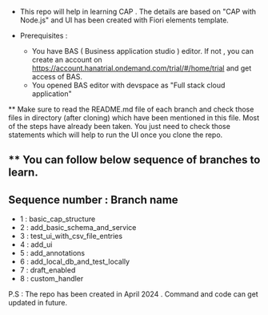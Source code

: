 * This repo will help in learning CAP . The details are based on "CAP with Node.js" and UI has been created with Fiori elements template.

* Prerequisites :
  * You have BAS ( Business application studio ) editor. If not , you can create an account on https://account.hanatrial.ondemand.com/trial/#/home/trial and get access of BAS.
  * You opened BAS editor with devspace as "Full stack cloud application"



** Make sure to read the README.md file of each branch and check those files in directory (after cloning) which have been mentioned in this file. Most of the steps have already been taken. You just need to check those statements which will help to run the UI once you clone the repo. 

** You can follow below sequence of branches to learn.
------------------------------
Sequence number : Branch name
------------------------------
* 1 : basic_cap_structure
* 2 : add_basic_schema_and_service
* 3 : test_ui_with_csv_file_entries
* 4 : add_ui
* 5 : add_annotations
* 6 : add_local_db_and_test_locally
* 7 : draft_enabled
* 8 : custom_handler



P.S : The repo has been created in April 2024 . Command and code can get updated in future. 
